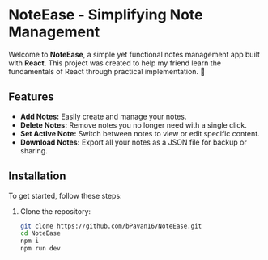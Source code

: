 # NoteEase - Simplifying Note Management  

Welcome to **NoteEase**, a simple yet functional notes management app built with **React**. This project was created to help my friend learn the fundamentals of React through practical implementation. 🎉  

## Features  

- **Add Notes:** Easily create and manage your notes.  
- **Delete Notes:** Remove notes you no longer need with a single click.  
- **Set Active Note:** Switch between notes to view or edit specific content.  
- **Download Notes:** Export all your notes as a JSON file for backup or sharing.  
  

## Installation  

To get started, follow these steps:  

1. Clone the repository:  
   ```bash  
   git clone https://github.com/bPavan16/NoteEase.git  
   cd NoteEase
   npm i
   npm run dev
